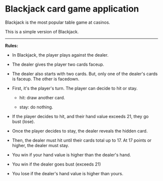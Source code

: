 # Blackjack card game application

Blackjack is the most popular table game at casinos.

This is a simple version of Blackjack.

---
**Rules:**
- In Blackjack, the player plays against the dealer.

- The dealer gives the player two cards faceup.

- The dealer also starts with two cards. But, only one of the     dealer's cards is faceup. The other is facedown.
- First, it's the player's turn. The player can decide to hit or stay.

    - hit: draw another card.

    - stay: do nothing.

- If the player decides to hit, and their hand value exceeds 21, they go bust (lose).

- Once the player decides to stay, the dealer reveals the hidden card.

- Then, the dealer must hit until their cards total up to 17. At 17 points or higher, the dealer must stay.

- You win if your hand value is higher than the dealer's hand.

- You win if the dealer goes bust (exceeds 21)

- You lose if the dealer's hand value is higher than yours.
